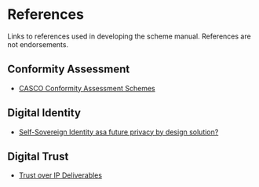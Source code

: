 # References

Links to references used in developing the scheme manual. References are not endorsements.

## Conformity Assessment

* [CASCO Conformity Assessment Schemes](https://casco.iso.org/files/live/sites/cascoregulators/files/PDF/Annex%202%20-%20Conformity%20assessment%20-%20Conformity%20assessment%20schemes.pdf)


## Digital Identity

* [Self-Sovereign Identity asa future privacy by design solution?](https://iapp.org/media/pdf/resource_center/self-sovereign-identity-whitepaper.pdf)

## Digital Trust

* [Trust over IP Deliverables](https://trustoverip.org/our-work/deliverables/)
